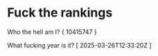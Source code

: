 # Fuck the rankings

Who the hell am I?
{ 10415747 }

What fucking year is it?
[ 2025-03-26T12:33:20Z ]
